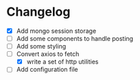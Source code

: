 # Changelog

- [x] Add mongo session storage
- [ ] Add some components to handle posting
- [ ] Add some styling
- [ ] Convert axios to fetch
  - [x] write a set of http utilities
- [ ] Add configuration file